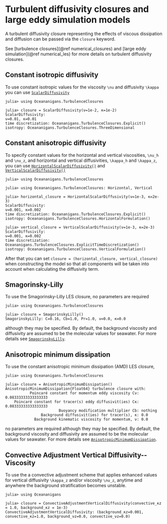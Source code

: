 # Turbulent diffusivity closures and large eddy simulation models

A turbulent diffusivity closure representing the effects of viscous dissipation and diffusion can be passed via the
`closure` keyword.

See [turbulence closures](@ref numerical_closures) and [large eddy simulation](@ref numerical_les) for more details
on turbulent diffusivity closures.

## Constant isotropic diffusivity

To use constant isotropic values for the viscosity ``\nu`` and diffusivity ``\kappa`` you can use [`ScalarDiffusivity`](@ref)

```jldoctest
julia> using Oceananigans.TurbulenceClosures

julia> closure = ScalarDiffusivity(ν=1e-2, κ=1e-2)
ScalarDiffusivity:
ν=0.01, κ=0.01
time discretization: Oceananigans.TurbulenceClosures.Explicit()
isotropy: Oceananigans.TurbulenceClosures.ThreeDimensional
```

## Constant anisotropic diffusivity

To specify constant values for the horizontal and vertical viscosities, ``\nu_h`` and ``\nu_z``, and horizontal and vertical
diffusivities, ``\kappa_h`` and ``\kappa_z``, you can use [`HorizontalScalarDiffusivity()`](@ref) and
[`VerticalScalarDiffusivity()`](@ref)

```jldoctest
julia> using Oceananigans.TurbulenceClosures

julia> using Oceananigans.TurbulenceClosures: Horizontal, Vertical

julia> horizontal_closure = HorizontalScalarDiffusivity(ν=1e-3, κ=2e-3)
ScalarDiffusivity:
ν=0.001, κ=0.002
time discretization: Oceananigans.TurbulenceClosures.Explicit()
isotropy: Oceananigans.TurbulenceClosures.HorizontalFormulation()

julia> vertical_closure = VerticalScalarDiffusivity(ν=1e-3, κ=2e-3)
ScalarDiffusivity:
ν=0.001, κ=0.002
time discretization: Oceananigans.TurbulenceClosures.ExplicitTimeDiscretization()
isotropy: Oceananigans.TurbulenceClosures.VerticalFormulation()

```

After that you can set `closure = (horizontal_closure, vertical_closure)` when constructing the model so that
all components will be taken into account when calculating the diffusivity term.

## Smagorinsky-Lilly

To use the Smagorinsky-Lilly LES closure, no parameters are required

```jldoctest
julia> using Oceananigans.TurbulenceClosures

julia> closure = SmagorinskyLilly()
SmagorinskyLilly: C=0.16, Cb=1.0, Pr=1.0, ν=0.0, κ=0.0
```

although they may be specified. By default, the background viscosity and diffusivity are assumed to be the molecular
values for seawater. For more details see [`SmagorinskyLilly`](@ref).

## Anisotropic minimum dissipation

To use the constant anisotropic minimum dissipation (AMD) LES closure,

```jldoctest
julia> using Oceananigans.TurbulenceClosures

julia> closure = AnisotropicMinimumDissipation()
AnisotropicMinimumDissipation{Float64} turbulence closure with:
           Poincaré constant for momentum eddy viscosity Cν: 0.08333333333333333
    Poincaré constant for tracer(s) eddy diffusivit(ies) Cκ: 0.08333333333333333
                        Buoyancy modification multiplier Cb: nothing
                Background diffusivit(ies) for tracer(s), κ: 0.0
             Background kinematic viscosity for momentum, ν: 0.0
```

no parameters are required although they may be specified. By default, the background viscosity and diffusivity
are assumed to be the molecular values for seawater. For more details see [`AnisotropicMinimumDissipation`](@ref).

## Convective Adjustment Vertical Diffusivity--Viscosity

To use the a convective adjustment scheme that applies enhanced values for vertical diffusivity ``\kappa_z`` and/or
viscosity ``\nu_z``, anytime and anywhere the background stratification becomes unstable.

```jldoctest
julia> using Oceananigans

julia> closure = ConvectiveAdjustmentVerticalDiffusivity(convective_κz = 1.0, background_κz = 1e-3)
ConvectiveAdjustmentVerticalDiffusivity: (background_κz=0.001, convective_κz=1.0, background_νz=0.0, convective_νz=0.0)
```

